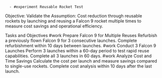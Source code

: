       - #experiment Reusable Rocket Test
Objective: Validate the Assumption: Cost reduction through reusable rockets by launching and reusing a Falcon 9 rocket multiple times to measure cost savings and operational efficiency.

Tasks and Objectives
       #work Prepare Falcon 9 for Multiple Reuses
Refurbish a previously flown Falcon 9 for 3 consecutive launches. Complete refurbishment within 10 days between launches.
       #work Conduct 3 Falcon 9 Launches
Perform 3 launches within a 60-day period to test rapid reuse capabilities. Complete all 3 launches in 60 days.
       #work Analyze Cost and Time Savings
Calculate the cost per launch and measure savings compared to single-use rockets. Complete cost analysis within 10 days after the last launch.




